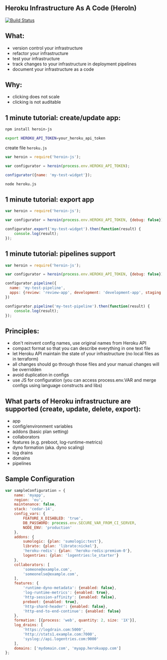Heroku Infrastructure As A Code (HeroIn)
-------

[![Build Status](https://travis.schibsted.io/snt/HeroIn.svg?token=rZVkndZyUmroq3r7Jeyx&branch=master)](https://travis.schibsted.io/snt/HeroIn)

What:
------
- version control your infrastructure 
- refactor your infrastructure
- test your infrastructure 
- track changes to your infrastructure in deployment pipelines
- document your infrastructure as a code

Why:
------
- clicking does not scale
- clicking is not auditable

1 minute tutorial: create/update app:
------
```bash
npm install heroin-js
```
```bash
export HEROKU_API_TOKEN=your_heroku_api_token
```

create file `heroku.js`
```javascript
var heroin = require('heroin-js');

var configurator = heroin(process.env.HEROKU_API_TOKEN);

configurator({name: 'my-test-widget'});
```

```bash
node heroku.js
```


1 minute tutorial: export app
------

```javascript
var heroin = require('heroin-js');

var configurator = heroin(process.env.HEROKU_API_TOKEN, {debug: false});

configurator.export('my-test-widget').then(function(result) {
	console.log(result);
});
```

1 minute tutorial: pipelines support
------

```javascript
var heroin = require('heroin-js');

var configurator = heroin(process.env.HEROKU_API_TOKEN, {debug: false});

configurator.pipeline({
  name: 'my-test-pipeline',
  apps: {review: 'review-app', development: 'development-app', staging: 'staging-app', production: 'production-app'}
})

configurator.pipeline('my-test-pipeline').then(function(result) {
	console.log(result);
});
```

Principles:
------
- don't reinvent config names, use original names from Heroku API
- compact format so that you can describe everything in one text file
- let Heroku API maintain the state of your infrastructure (no local files as in terraform)
- all changes should go through those files and your manual changes will be overridden 
- avoid duplication in configs 
- use JS for configuration (you can access process.env.VAR and merge configs using language constructs and libs)

What parts of Heroku infrastructure are supported (create, update, delete, export):
------
- app
- config/environment variables
- addons (basic plan setting)
- collaborators
- features (e.g. preboot, log-runtime-metrics)
- dyno formation (aka. dyno scaling)
- log drains 
- domains
- pipelines

Sample Configuration
------
```javascript
var sampleConfiguration = {
    name: 'myapp',
    region: 'eu',
    maintenance: false,
    stack: 'cedar-14',
    config_vars: {
        FEATURE_X_DISABLED: 'true',
        DB_PASSWORD: process.env.SECURE_VAR_FROM_CI_SERVER,
        NODE_ENV: 'production'
    },
    addons: {
        sumologic: {plan: 'sumologic:test'},
        librato: {plan: 'librato:nickel'},
        'heroku-redis': {plan: 'heroku-redis:premium-0'},
        logentries: {plan: 'logentries:le_starter'}
    },
    collaborators: [
        'someone@example.com',
        'someonelse@example.com',
    ],
    features: {
        'runtime-dyno-metadata': {enabled: false},
        'log-runtime-metrics': {enabled: true},
        'http-session-affinity': {enabled: false},
        preboot: {enabled: true},
        'http-shard-header': {enabled: false},
        'http-end-to-end-continue': {enabled: false}
    },
    formation: [{process: 'web', quantity: 2, size: '1X'}],
    log_drains: [
        'https://logdrain.com:5000',
        'http://stats1.example.com:7000',
        'syslog://api.logentries.com:9000'
    ],
    domains: ['mydomain.com', 'myapp.herokuapp.com']
};
```

